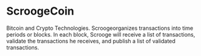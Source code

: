 # ScroogeCoin
Bitcoin and Crypto Technologies. Scroogeorganizes transactions into time periods or blocks. In each block, Scrooge will receive a list of transactions, validate the transactions he receives, and publish a list of validated transactions.
